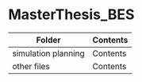 # MasterThesis_BES

| Folder | Contents |
| ------ | -------- |
| simulation planning | Contents |
| other files | Contents |


